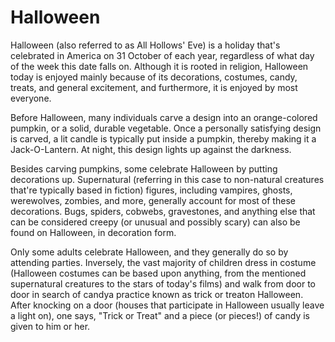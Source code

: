 # Halloween

Halloween (also referred to as All Hollows' Eve) is a holiday that's celebrated in America on 31 October of each year, regardless of what day of the week this date falls on. Although it is rooted in religion, Halloween today is enjoyed mainly because of its decorations, costumes, candy, treats, and general excitement, and furthermore, it is enjoyed by most everyone.

Before Halloween, many individuals carve a design into an orange-colored pumpkin, or a solid, durable vegetable. Once a personally satisfying design is carved, a lit candle is typically put inside a pumpkin, thereby making it a Jack-O-Lantern. At night, this design lights up against the darkness.

Besides carving pumpkins, some celebrate Halloween by putting decorations up. Supernatural (referring in this case to non-natural creatures that're typically based in fiction) figures, including vampires, ghosts, werewolves, zombies, and more, generally account for most of these decorations. Bugs, spiders, cobwebs, gravestones, and anything else that can be considered creepy (or unusual and possibly scary) can also be found on Halloween, in decoration form.

Only some adults celebrate Halloween, and they generally do so by attending parties. Inversely, the vast majority of children dress in costume (Halloween costumes can be based upon anything, from the mentioned supernatural creatures to the stars of today's films) and walk from door to door in search of candya practice known as trick or treaton Halloween. After knocking on a door (houses that participate in Halloween usually leave a light on), one says, "Trick or Treat" and a piece (or pieces!) of candy is given to him or her.
